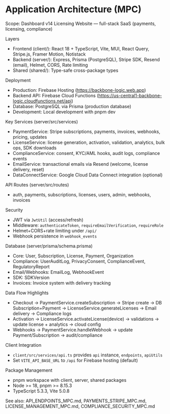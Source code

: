 # Application Architecture (MPC)

Scope: Dashboard v14 Licensing Website — full-stack SaaS (payments, licensing, compliance)

Layers
- Frontend (client/): React 18 + TypeScript, Vite, MUI, React Query, Stripe.js, Framer Motion, Notistack
- Backend (server/): Express, Prisma (PostgreSQL), Stripe SDK, Resend (email), Helmet, CORS, Rate limiting
- Shared (shared/): Type-safe cross-package types

Deployment
- Production: Firebase Hosting (https://backbone-logic.web.app)
- Backend API: Firebase Cloud Functions (https://us-central1-backbone-logic.cloudfunctions.net/api)
- Database: PostgreSQL via Prisma (production database)
- Development: Local development with pnpm dev

Key Services (server/src/services)
- PaymentService: Stripe subscriptions, payments, invoices, webhooks, pricing, updates
- LicenseService: license generation, activation, validation, analytics, bulk ops, SDK downloads
- ComplianceService: consent, KYC/AML hooks, audit logs, compliance events
- EmailService: transactional emails via Resend (welcome, license delivery, reset)
- DataConnectService: Google Cloud Data Connect integration (optional)

API Routes (server/src/routes)
- auth, payments, subscriptions, licenses, users, admin, webhooks, invoices

Security
- JWT via `JwtUtil` (access/refresh)
- Middleware: `authenticateToken`, `requireEmailVerification`, `requireRole`
- Helmet+CORS+rate limiting under `/api/`
- Webhook persistence in `webhook_events`

Database (server/prisma/schema.prisma)
- Core: User, Subscription, License, Payment, Organization
- Compliance: UserAuditLog, PrivacyConsent, ComplianceEvent, RegulatoryReport
- Email/Webhooks: EmailLog, WebhookEvent
- SDK: SDKVersion
- Invoices: Invoice system with delivery tracking

Data Flow Highlights
- Checkout → PaymentService.createSubscription → Stripe create → DB Subscription+Payment → LicenseService.generateLicenses → Email delivery → Compliance logs
- Activation → LicenseService.activateLicense(device) → validations → update license + analytics → cloud config
- Webhooks → PaymentService.handleWebhook → update Payment/Subscription → audit/compliance

Client Integration
- `client/src/services/api.ts` provides `api` instance, `endpoints`, `apiUtils`
- Set `VITE_API_BASE_URL` to `/api` for Firebase hosting (default)

Package Management
- pnpm workspace with client, server, shared packages
- Node >= 18, pnpm >= 8.15.3
- TypeScript 5.3.3, Vite 5.0.8

See also: API_ENDPOINTS_MPC.md, PAYMENTS_STRIPE_MPC.md, LICENSE_MANAGEMENT_MPC.md, COMPLIANCE_SECURITY_MPC.md
